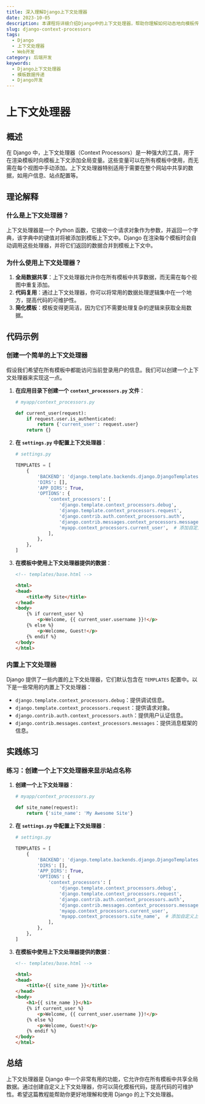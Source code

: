```yaml
---
title: 深入理解Django上下文处理器
date: 2023-10-05
description: 本课程将详细介绍Django中的上下文处理器，帮助你理解如何动态地向模板传递数据，提升你的Web开发技能。
slug: django-context-processors
tags:
  - Django
  - 上下文处理器
  - Web开发
category: 后端开发
keywords:
  - Django上下文处理器
  - 模板数据传递
  - Django开发
---
```


# 上下文处理器

## 概述

在 Django 中，上下文处理器（Context Processors）是一种强大的工具，用于在渲染模板时向模板上下文添加全局变量。这些变量可以在所有模板中使用，而无需在每个视图中手动添加。上下文处理器特别适用于需要在整个网站中共享的数据，如用户信息、站点配置等。

## 理论解释

### 什么是上下文处理器？

上下文处理器是一个 Python 函数，它接收一个请求对象作为参数，并返回一个字典，该字典中的键值对将被添加到模板上下文中。Django 在渲染每个模板时会自动调用这些处理器，并将它们返回的数据合并到模板上下文中。

### 为什么使用上下文处理器？

1. **全局数据共享**：上下文处理器允许你在所有模板中共享数据，而无需在每个视图中重复添加。
2. **代码复用**：通过上下文处理器，你可以将常用的数据处理逻辑集中在一个地方，提高代码的可维护性。
3. **简化模板**：模板变得更简洁，因为它们不需要处理复杂的逻辑来获取全局数据。

## 代码示例

### 创建一个简单的上下文处理器

假设我们希望在所有模板中都能访问当前登录用户的信息。我们可以创建一个上下文处理器来实现这一点。

1. **在应用目录下创建一个 `context_processors.py` 文件**：

   ```python
   # myapp/context_processors.py

   def current_user(request):
       if request.user.is_authenticated:
           return {'current_user': request.user}
       return {}
   ```

2. **在 `settings.py` 中配置上下文处理器**：

   ```python
   # settings.py

   TEMPLATES = [
       {
           'BACKEND': 'django.template.backends.django.DjangoTemplates',
           'DIRS': [],
           'APP_DIRS': True,
           'OPTIONS': {
               'context_processors': [
                   'django.template.context_processors.debug',
                   'django.template.context_processors.request',
                   'django.contrib.auth.context_processors.auth',
                   'django.contrib.messages.context_processors.messages',
                   'myapp.context_processors.current_user',  # 添加自定义上下文处理器
               ],
           },
       },
   ]
   ```

3. **在模板中使用上下文处理器提供的数据**：

   ```html
   <!-- templates/base.html -->

   <html>
   <head>
       <title>My Site</title>
   </head>
   <body>
       {% if current_user %}
           <p>Welcome, {{ current_user.username }}!</p>
       {% else %}
           <p>Welcome, Guest!</p>
       {% endif %}
   </body>
   </html>
   ```

### 内置上下文处理器

Django 提供了一些内置的上下文处理器，它们默认包含在 `TEMPLATES` 配置中。以下是一些常用的内置上下文处理器：

- `django.template.context_processors.debug`：提供调试信息。
- `django.template.context_processors.request`：提供请求对象。
- `django.contrib.auth.context_processors.auth`：提供用户认证信息。
- `django.contrib.messages.context_processors.messages`：提供消息框架的信息。

## 实践练习

### 练习：创建一个上下文处理器来显示站点名称

1. **创建一个上下文处理器**：

   ```python
   # myapp/context_processors.py

   def site_name(request):
       return {'site_name': 'My Awesome Site'}
   ```

2. **在 `settings.py` 中配置上下文处理器**：

   ```python
   # settings.py

   TEMPLATES = [
       {
           'BACKEND': 'django.template.backends.django.DjangoTemplates',
           'DIRS': [],
           'APP_DIRS': True,
           'OPTIONS': {
               'context_processors': [
                   'django.template.context_processors.debug',
                   'django.template.context_processors.request',
                   'django.contrib.auth.context_processors.auth',
                   'django.contrib.messages.context_processors.messages',
                   'myapp.context_processors.current_user',
                   'myapp.context_processors.site_name',  # 添加自定义上下文处理器
               ],
           },
       },
   ]
   ```

3. **在模板中使用上下文处理器提供的数据**：

   ```html
   <!-- templates/base.html -->

   <html>
   <head>
       <title>{{ site_name }}</title>
   </head>
   <body>
       <h1>{{ site_name }}</h1>
       {% if current_user %}
           <p>Welcome, {{ current_user.username }}!</p>
       {% else %}
           <p>Welcome, Guest!</p>
       {% endif %}
   </body>
   </html>
   ```

## 总结

上下文处理器是 Django 中一个非常有用的功能，它允许你在所有模板中共享全局数据。通过创建自定义上下文处理器，你可以简化模板代码，提高代码的可维护性。希望这篇教程能帮助你更好地理解和使用 Django 的上下文处理器。
